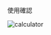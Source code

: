 使用確認


![calculator](https://user-images.githubusercontent.com/35597894/84461705-11b85e00-aca8-11ea-966d-6d292a76efbf.jpg)
